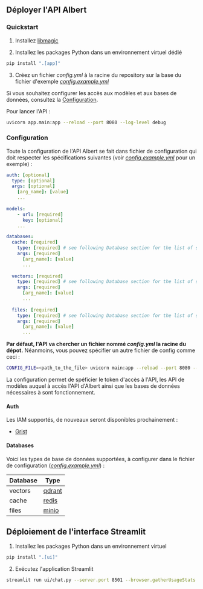 ## Déployer l'API Albert

### Quickstart

1. Installez [libmagic](https://man7.org/linux/man-pages/man3/libmagic.3.html)

2. Installez les packages Python dans un environnement virtuel dédié

  ```bash 
  pip install ".[app]"
  ```

3. Créez un fichier *config.yml* à la racine du repository sur la base du fichier d'exemple *[config.example.yml](./config.example.yml)*

  Si vous souhaitez configurer les accès aux modèles et aux bases de données, consultez la [Configuration](#configuration).

  Pour lancer l'API : 
  ```bash
  uvicorn app.main:app --reload --port 8080 --log-level debug
  ```

### Configuration

Toute la configuration de l'API Albert se fait dans fichier de configuration qui doit respecter les  spécifications suivantes (voir *[config.example.yml](./config.example.yml)* pour un exemple) :

```yaml
auth: [optional]
  type: [optional]
  args: [optional] 
    [arg_name]: [value]
    ...
  
models:
    - url: [required]
      key: [optional]
    ...

databases:
  cache: [required]
    type: [required] # see following Database section for the list of supported db type
    args: [required] 
      [arg_name]: [value]
      ...
    
  vectors: [required]
    type: [required] # see following Database section for the list of supported db type
    args: [required] 
      [arg_name]: [value]
      ...
  
  files: [required]
    type: [required] # see following Database section for the list of supported db type
    args: [required] 
      [arg_name]: [value]
      ...
```

**Par défaut, l'API va chercher un fichier nommé *config.yml* la racine du dépot.** Néanmoins, vous pouvez spécifier un autre fichier de config comme ceci :

```bash
CONFIG_FILE=<path_to_the_file> uvicorn main:app --reload --port 8080 --log-level debug
``` 

La configuration permet de spéficier le token d'accès à l'API, les API de modèles auquel à accès l'API d'Albert ainsi que les bases de données nécessaires à sont fonctionnement. 

#### Auth

Les IAM supportés, de nouveaux seront disponibles prochainement :

* [Grist](https://www.getgrist.com/)

#### Databases

Voici les types de base de données supportées, à configurer dans le fichier de configuration (*[config.example.yml](./config.example.yml)*) : 

| Database | Type |
| --- | --- |
| vectors | [qdrant](https://qdrant.tech/) | 
| cache | [redis](https://redis.io/) |
| files | [minio](https://min.io/) |

## Déploiement de l'interface Streamlit

1. Installez les packages Python dans un environnement virtuel

  ```bash 
  pip install ".[ui]"
  ```

2. Exécutez l'application Streamlit

  ```bash
  streamlit run ui/chat.py --server.port 8501 --browser.gatherUsageStats false --theme.base light
  ```
